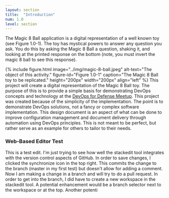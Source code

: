 ```yaml
---
layout: section
title:  "Introduction"
num: 1.0
level: section
---
```

The Magic 8 Ball application is a digital representation of a well known toy (see Figure 1.0-1).  The toy has mystical powers to answer any question you ask.  You do this by asking the Magic 8 Ball a question, shaking it, and looking at the printed response on the bottom (note, you must invert the magic 8 ball to see this response).

{% include figure.html
           image="../img/magic-8-ball.jpeg"
           alt-text="The object of this activity."
           figure-id="Figure 1.0-1"
           caption="The Magic 8 Ball toy to be replicated."
           height="200px"
           width="200px"
           align="left"
%}
This project will create a digital representation of the Magic 8 Ball toy.  The purpose of this is to provide a simple basis for demonstrating DevOps concepts and technology at the [DevOps for Defense Meetup](https://www.meetup.com/DevOps-for-Defense/).  This project was created because of the simplicity of the implementation.  The point is to demonstrate DevOps solutions, not a fancy or complex software implementation.  This design document is an aspect of what can be done to improve configuration management and document delivery through automation using DevOps principles.  This is not meant to be perfect, but rather serve as an example for others to tailor to their needs.
### Web-Based Editor Test
This is a test edit.  I'm just trying to see how well the stackedit tool integrates with the version control aspects of GitHub.  In order to save changes, I clicked the synchronize icon in the top right.  This commits the change to the branch (master in my first test) but doesn't allow for adding a comment. Now I am making a change in a branch and will try to do a pull request.  In order to get into the branch, I did have to create a new workspace in the stackedit tool.  A potential enhancement would be a branch selector next to the workspace or at the top.  Another potenti
<!--stackedit_data:
eyJoaXN0b3J5IjpbLTQ2Mjc4OTA4NiwxNzQ2NTg3MzQ3XX0=
-->
